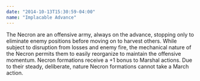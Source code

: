 ```yaml
---
date: "2014-10-13T15:30:59-04:00"
name: "Implacable Advance"
---
```

The Necron are an offensive army, always on the advance, stopping only to eliminate enemy positions before moving on to harvest others. While subject to disruption from losses and enemy fire, the mechanical nature of the Necron permits them to easily reorganize to maintain the offensive momentum. Necron formations receive a +1 bonus to Marshal actions. Due to their steady, deliberate, nature Necron formations cannot take a March action.